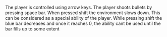 The player is controlled using arrow keys.
The player shoots bullets by pressing space bar.
When pressed shift the environment slows down. This can be considered as a special ability of the player. While pressing shift the blue bar decreases and once it reaches 0, the ability cant be used until the bar fills up to some extent
